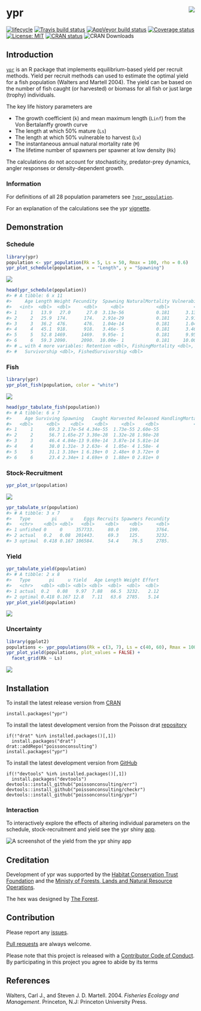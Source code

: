 
<!-- README.md is generated from README.Rmd. Please edit that file -->

# ypr <img src="man/figures/logo.png" align="right" />

[![lifecycle](https://img.shields.io/badge/lifecycle-maturing-blue.svg)](https://www.tidyverse.org/lifecycle/#maturing)
[![Travis build
status](https://travis-ci.org/poissonconsulting/ypr.svg?branch=master)](https://travis-ci.org/poissonconsulting/ypr)
[![AppVeyor build
status](https://ci.appveyor.com/api/projects/status/github/poissonconsulting/ypr?branch=master&svg=true)](https://ci.appveyor.com/project/poissonconsulting/ypr)
[![Coverage
status](https://codecov.io/gh/poissonconsulting/ypr/branch/master/graph/badge.svg)](https://codecov.io/github/poissonconsulting/ypr?branch=master)
[![License:
MIT](https://img.shields.io/badge/License-MIT-green.svg)](https://opensource.org/licenses/MIT)
[![CRAN
status](https://www.r-pkg.org/badges/version/ypr)](https://cran.r-project.org/package=ypr)
![CRAN Downloads](http://cranlogs.r-pkg.org/badges/ypr)

## Introduction

[`ypr`](https://github.com/poissonconsulting/ypr) is an R package that
implements equilibrium-based yield per recruit methods. Yield per
recruit methods can used to estimate the optimal yield for a fish
population (Walters and Martell 2004). The yield can be based on the
number of fish caught (or harvested) or biomass for all fish or just
large (trophy) individuals.

The key life history parameters are

  - The growth coefficient (`k`) and mean maximum length (`Linf`) from
    the Von Bertalanffy growth curve
  - The length at which 50% mature (`Ls`)
  - The length at which 50% vulnerable to harvest (`Lv`)
  - The instantaneous annual natural mortality rate (`M`)
  - The lifetime number of spawners per spawner at low density (`Rk`)

The calculations do not account for stochasticity, predator-prey
dynamics, angler responses or density-dependent growth.

### Information

For definitions of all 28 population parameters see
[`?ypr_population`](https://poissonconsulting.github.io/ypr/reference/ypr_population.html).

For an explanation of the calculations see the ypr
[vignette](https://poissonconsulting.github.io/ypr/articles/ypr.html).

## Demonstration

### Schedule

``` r
library(ypr)
population <- ypr_population(Rk = 5, Ls = 50, Rmax = 100, rho = 0.6)
ypr_plot_schedule(population, x = "Length", y = "Spawning")
```

![](man/figures/README-unnamed-chunk-1-1.png)<!-- -->

``` r
head(ypr_schedule(population))
#> # A tibble: 6 x 11
#>     Age Length Weight Fecundity  Spawning NaturalMortality Vulnerability
#>   <int>  <dbl>  <dbl>     <dbl>     <dbl>            <dbl>         <dbl>
#> 1     1   13.9   27.0      27.0  3.13e-56            0.181      3.13e-56
#> 2     2   25.9  174.      174.   2.91e-29            0.181      2.91e-29
#> 3     3   36.2  476.      476.   1.04e-14            0.181      1.04e-14
#> 4     4   45.1  918.      918.   3.46e- 5            0.181      3.46e- 5
#> 5     5   52.8 1469.     1469.   9.95e- 1            0.181      9.95e- 1
#> 6     6   59.3 2090.     2090.  10.00e- 1            0.181     10.00e- 1
#> # … with 4 more variables: Retention <dbl>, FishingMortality <dbl>,
#> #   Survivorship <dbl>, FishedSurvivorship <dbl>
```

### Fish

``` r
library(ypr)
ypr_plot_fish(population, color = "white")
```

![](man/figures/README-unnamed-chunk-2-1.png)<!-- -->

``` r
head(ypr_tabulate_fish(population))
#> # A tibble: 6 x 7
#>     Age Surviving Spawning   Caught Harvested Released HandlingMortality
#>   <dbl>     <dbl>    <dbl>    <dbl>     <dbl>    <dbl>             <dbl>
#> 1     1      69.3 2.17e-54 4.34e-55  1.73e-55 2.60e-55                 0
#> 2     2      56.7 1.65e-27 3.30e-28  1.32e-28 1.98e-28                 0
#> 3     3      46.4 4.84e-13 9.69e-14  3.87e-14 5.81e-14                 0
#> 4     4      38.0 1.31e- 3 2.63e- 4  1.05e- 4 1.58e- 4                 0
#> 5     5      31.1 3.10e+ 1 6.19e+ 0  2.48e+ 0 3.72e+ 0                 0
#> 6     6      23.4 2.34e+ 1 4.69e+ 0  1.88e+ 0 2.81e+ 0                 0
```

### Stock-Recruitment

``` r
ypr_plot_sr(population)
```

![](man/figures/README-unnamed-chunk-3-1.png)<!-- -->

``` r
ypr_tabulate_sr(population)
#> # A tibble: 3 x 7
#>   Type        pi     u    Eggs Recruits Spawners Fecundity
#>   <chr>    <dbl> <dbl>   <dbl>    <dbl>    <dbl>     <dbl>
#> 1 unfished 0     0     357733.     80.0    190.      3764.
#> 2 actual   0.2   0.08  201443.     69.3    125.      3232.
#> 3 optimal  0.418 0.167 106584.     54.4     76.5     2785.
```

### Yield

``` r
ypr_tabulate_yield(population)
#> # A tibble: 2 x 8
#>   Type       pi     u Yield   Age Length Weight Effort
#>   <chr>   <dbl> <dbl> <dbl> <dbl>  <dbl>  <dbl>  <dbl>
#> 1 actual  0.2   0.08   9.97  7.88   66.5  3232.   2.12
#> 2 optimal 0.418 0.167 12.8   7.11   63.6  2785.   5.14
ypr_plot_yield(population)
```

![](man/figures/README-unnamed-chunk-4-1.png)<!-- -->

### Uncertainty

``` r
library(ggplot2)
populations <- ypr_populations(Rk = c(3, 7), Ls = c(40, 60), Rmax = 100)
ypr_plot_yield(populations, plot_values = FALSE) +
  facet_grid(Rk ~ Ls)
```

![](man/figures/README-unnamed-chunk-5-1.png)<!-- -->

## Installation

To install the latest release version from
[CRAN](https://cran.r-project.org)

    install.packages("ypr")

To install the latest development version from the Poisson drat
[repository](https://github.com/poissonconsulting/drat)

    if(!"drat" %in% installed.packages()[,1]) 
      install.packages("drat")
    drat::addRepo("poissonconsulting")
    install.packages("ypr")

To install the latest development version from
[GitHub](https://github.com/poissonconsulting/rpdo)

    if(!"devtools" %in% installed.packages()[,1]) 
      install.packages("devtools")
    devtools::install_github("poissonconsulting/err")
    devtools::install_github("poissonconsulting/checkr")
    devtools::install_github("poissonconsulting/ypr")

### Interaction

To interactively explore the effects of altering individual parameters
on the schedule, stock-recruitment and yield see the ypr shiny
[app](https://poissonconsulting.shinyapps.io/ypr-shiny/).

![A screenshot of the yield from the ypr shiny
app](man/figures/yield.png)

## Creditation

Development of ypr was supported by the [Habitat Conservation Trust
Foundation](https://www.poissonconsulting.ca/orgs/hctf.html) and the
[Ministy of Forests, Lands and Natural Resource
Operations](https://www.poissonconsulting.ca/orgs/mflnro.html).

The hex was designed by [The Forest](http://www.theforest.ca).

## Contribution

Please report any
[issues](https://github.com/poissonconsulting/ypr/issues).

[Pull requests](https://github.com/poissonconsulting/ypr/pulls) are
always welcome.

Please note that this project is released with a [Contributor Code of
Conduct](CONDUCT.md). By participating in this project you agree to
abide by its terms

## References

<div id="refs" class="references">

<div id="ref-walters_fisheries_2004">

Walters, Carl J., and Steven J. D. Martell. 2004. *Fisheries Ecology and
Management*. Princeton, N.J: Princeton University Press.

</div>

</div>
